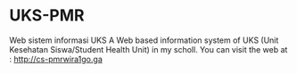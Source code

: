# UKS-PMR
Web sistem informasi UKS 
A Web based information system of UKS (Unit Kesehatan Siswa/Student Health Unit) in my scholl.
You can visit the web at :
http://cs-pmrwira1go.ga
